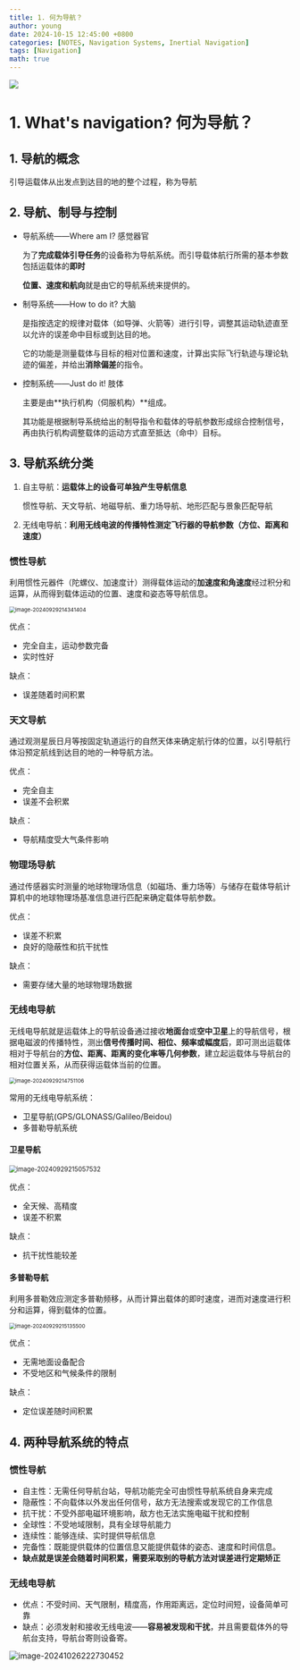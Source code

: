 ```yaml
---
title: 1. 何为导航？
author: young
date: 2024-10-15 12:45:00 +0800
categories: [NOTES, Navigation Systems, Inertial Navigation]
tags: [Navigation]
math: true
---
```

![](https://youngfriday-1328789051.cos.ap-beijing.myqcloud.com/Typora/fe769c1bc80eef2ec1212afaf32969a.jpg)

# 1. What's navigation?  何为导航？

## 1. 导航的概念

引导运载体从出发点到达目的地的整个过程，称为导航

## 2. 导航、制导与控制

- 导航系统——Where  am I? 感觉器官

  为了**完成载体引导任务**的设备称为导航系统。而引导载体航行所需的基本参数包括运载体的**即时**

  **位置、速度和航向**就是由它的导航系统来提供的。

- 制导系统——How to do it?  大脑

  是指按选定的规律对载体（如导弹、火箭等）进行引导，调整其运动轨迹直至以允许的误差命中目标或到达目的地。

  它的功能是测量载体与目标的相对位置和速度，计算出实际飞行轨迹与理论轨迹的偏差，并给出**消除偏差**的指令。

- 控制系统——Just do it!  肢体

  主要是由**执行机构（伺服机构）**组成。

  其功能是根据制导系统给出的制导指令和载体的导航参数形成综合控制信号，再由执行机构调整载体的运动方式直至抵达（命中）目标。

## 3. 导航系统分类

1. 自主导航：**运载体上的设备可单独产生导航信息**

   惯性导航、天文导航、地磁导航、重力场导航、地形匹配与景象匹配导航

2. 无线电导航：**利用无线电波的传播特性测定飞行器的导航参数（方位、距离和速度）**

### 惯性导航

利用惯性元器件（陀螺仪、加速度计）测得载体运动的**加速度和角速度**经过积分和运算，从而得到载体运动的位置、速度和姿态等导航信息。

<img src="https://youngfriday-1328789051.cos.ap-beijing.myqcloud.com/Typora/image-20240929214341404.png" alt="image-20240929214341404" style="zoom:67%;" />

优点：

- 完全自主，运动参数完备
- 实时性好

缺点：

- 误差随着时间积累

### 天文导航

通过观测星辰日月等按固定轨道运行的自然天体来确定航行体的位置，以引导航行体沿预定航线到达目的地的一种导航方法。

优点：

- 完全自主
- 误差不会积累

缺点：

- 导航精度受大气条件影响

### 物理场导航

通过传感器实时测量的地球物理场信息（如磁场、重力场等）与储存在载体导航计算机中的地球物理场基准信息进行匹配来确定载体导航参数。

优点：

- 误差不积累
- 良好的隐蔽性和抗干扰性

缺点：

- 需要存储大量的地球物理场数据

### 无线电导航

无线电导航就是运载体上的导航设备通过接收**地面台**或**空中卫星**上的导航信号，根据电磁波的传播特性，测出**信号传播时间、相位、频率或幅度后**，即可测出运载体相对于导航台的**方位、距离、距离的变化率等几何参数**，建立起运载体与导航台的相对位置关系，从而获得运载体当前的位置。

<img src="https://youngfriday-1328789051.cos.ap-beijing.myqcloud.com/Typora/image-20240929214751106.png" alt="image-20240929214751106" style="zoom:67%;" />

常用的无线电导航系统：

- 卫星导航(GPS/GLONASS/Galileo/Beidou)
- 多普勒导航系统

#### 卫星导航

<img src="https://youngfriday-1328789051.cos.ap-beijing.myqcloud.com/Typora/image-20240929215057532.png" alt="image-20240929215057532" style="zoom:80%;" />

优点：

- 全天候、高精度
- 误差不积累

缺点：

- 抗干扰性能较差

#### 多普勒导航

利用多普勒效应测定多普勒频移，从而计算出载体的即时速度，进而对速度进行积分和运算，得到载体的位置。

<img src="https://youngfriday-1328789051.cos.ap-beijing.myqcloud.com/Typora/image-20240929215135500.png" alt="image-20240929215135500" style="zoom:67%;" />

优点：

- 无需地面设备配合
- 不受地区和气候条件的限制

缺点：

- 定位误差随时间积累

## 4. 两种导航系统的特点

### 惯性导航

- 自主性：无需任何导航台站，导航功能完全可由惯性导航系统自身来完成
- 隐蔽性：不向载体以外发出任何信号，敌方无法搜索或发现它的工作信息
- 抗干扰：不受外部电磁环境影响，敌方也无法实施电磁干扰和控制
- 全球性：不受地域限制，具有全球导航能力
- 连续性：能够连续、实时提供导航信息
- 完备性：既能提供载体的位置信息又能提供载体的姿态、速度和时间信息。
- **缺点就是误差会随着时间积累，需要采取别的导航方法对误差进行定期矫正**

### 无线电导航

- 优点：不受时间、天气限制，精度高，作用距离远，定位时间短，设备简单可靠
- 缺点：必须发射和接收无线电波——**容易被发现和干扰**，并且需要载体外的导航台支持，导航台寄则设备寄。

![image-20241026222730452](https://youngfriday-1328789051.cos.ap-beijing.myqcloud.com/Typora/image-20241026222730452.png)